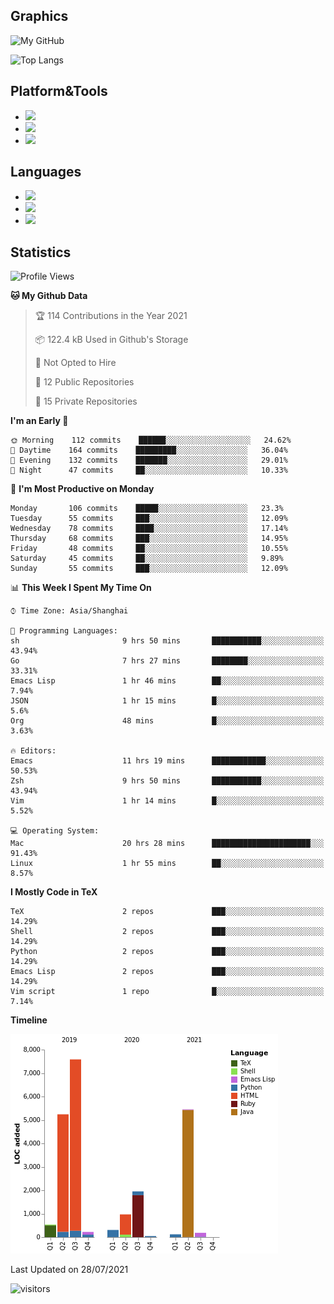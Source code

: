 ## Graphics

![My GitHub](https://github-readme-stats.vercel.app/api?username=SteamedFish&count_private=true&show_icons=true&theme=buefy&include_all_commits=false)

![Top Langs](https://github-readme-stats.vercel.app/api/top-langs/?username=SteamedFish&theme=buefy&hide=ruby&count_private=true&show_icons=true&layout=compact)

## Platform&Tools

* [![](https://img.shields.io/badge/ArchLinux--purple?style=flat-square&logo=ArchLinux)](https://www.archlinux.org/)
* [![](https://img.shields.io/badge/Gentoo-testing-purple?style=flat-square&logo=Gentoo)](https://www.gentoo.org/)
* [![](https://img.shields.io/badge/Doom%20Emacs-28-blue?style=flat-square&logo=Gnu%20emacs&logoColor=white)](https://www.gnu.org/software/emacs/)

## Languages

* [![](https://img.shields.io/badge/-Python-3776AB?style=flat-square&logo=python&logoColor=white)](https://www.python.org/)
* [![](https://img.shields.io/badge/-Bash-00ADD8?style=flat-square&logo=Gnu-bash&logoColor=white)](https://www.gnu.org/software/bash/)
* [![](https://img.shields.io/badge/-Go-00ADD8?style=flat-square&logo=go&logoColor=white)](https://golang.org/)

## Statistics

<!--START_SECTION:waka-->
![Profile Views](http://img.shields.io/badge/Profile%20Views-7-blue)

**🐱 My Github Data** 

> 🏆 114 Contributions in the Year 2021
 > 
> 📦 122.4 kB Used in Github's Storage 
 > 
> 🚫 Not Opted to Hire
 > 
> 📜 12 Public Repositories 
 > 
> 🔑 15 Private Repositories  
 > 
**I'm an Early 🐤** 

```text
🌞 Morning    112 commits    ██████░░░░░░░░░░░░░░░░░░░   24.62% 
🌆 Daytime    164 commits    █████████░░░░░░░░░░░░░░░░   36.04% 
🌃 Evening    132 commits    ███████░░░░░░░░░░░░░░░░░░   29.01% 
🌙 Night      47 commits     ██░░░░░░░░░░░░░░░░░░░░░░░   10.33%

```
📅 **I'm Most Productive on Monday** 

```text
Monday       106 commits    █████░░░░░░░░░░░░░░░░░░░░   23.3% 
Tuesday      55 commits     ███░░░░░░░░░░░░░░░░░░░░░░   12.09% 
Wednesday    78 commits     ████░░░░░░░░░░░░░░░░░░░░░   17.14% 
Thursday     68 commits     ███░░░░░░░░░░░░░░░░░░░░░░   14.95% 
Friday       48 commits     ██░░░░░░░░░░░░░░░░░░░░░░░   10.55% 
Saturday     45 commits     ██░░░░░░░░░░░░░░░░░░░░░░░   9.89% 
Sunday       55 commits     ███░░░░░░░░░░░░░░░░░░░░░░   12.09%

```


📊 **This Week I Spent My Time On** 

```text
⌚︎ Time Zone: Asia/Shanghai

💬 Programming Languages: 
sh                       9 hrs 50 mins       ███████████░░░░░░░░░░░░░░   43.94% 
Go                       7 hrs 27 mins       ████████░░░░░░░░░░░░░░░░░   33.31% 
Emacs Lisp               1 hr 46 mins        ██░░░░░░░░░░░░░░░░░░░░░░░   7.94% 
JSON                     1 hr 15 mins        █░░░░░░░░░░░░░░░░░░░░░░░░   5.6% 
Org                      48 mins             █░░░░░░░░░░░░░░░░░░░░░░░░   3.63%

🔥 Editors: 
Emacs                    11 hrs 19 mins      ████████████░░░░░░░░░░░░░   50.53% 
Zsh                      9 hrs 50 mins       ███████████░░░░░░░░░░░░░░   43.94% 
Vim                      1 hr 14 mins        █░░░░░░░░░░░░░░░░░░░░░░░░   5.52%

💻 Operating System: 
Mac                      20 hrs 28 mins      ██████████████████████░░░   91.43% 
Linux                    1 hr 55 mins        ██░░░░░░░░░░░░░░░░░░░░░░░   8.57%

```

**I Mostly Code in TeX** 

```text
TeX                      2 repos             ███░░░░░░░░░░░░░░░░░░░░░░   14.29% 
Shell                    2 repos             ███░░░░░░░░░░░░░░░░░░░░░░   14.29% 
Python                   2 repos             ███░░░░░░░░░░░░░░░░░░░░░░   14.29% 
Emacs Lisp               2 repos             ███░░░░░░░░░░░░░░░░░░░░░░   14.29% 
Vim script               1 repo              █░░░░░░░░░░░░░░░░░░░░░░░░   7.14%

```


**Timeline**

![Chart not found](https://raw.githubusercontent.com/SteamedFish/SteamedFish/master/charts/bar_graph.png) 


 Last Updated on 28/07/2021
<!--END_SECTION:waka-->

![visitors](https://visitor-badge.laobi.icu/badge?page_id=SteamedFish.SteamedFish)
